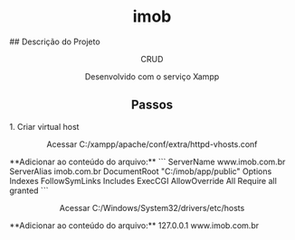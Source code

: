 <h1 align="center"> imob </h1>
## Descrição do Projeto
<p align="center">CRUD</p>
<p align="center">Desenvolvido com o serviço Xampp</p>

<h2 align="center"> Passos </h2>
1. Criar virtual host

<p align="center">Acessar C:/xampp/apache/conf/extra/httpd-vhosts.conf</p>
**Adicionar ao conteúdo do arquivo:**
```
<VirtualHost *:80>
    ServerName www.imob.com.br
    ServerAlias imob.com.br
    DocumentRoot "C:/imob/app/public"
    <Directory "C:/imob">
        Options Indexes FollowSymLinks Includes ExecCGI
        AllowOverride All
        Require all granted
    </Directory>
</VirtualHost>
```
<p align="center">Acessar C:/Windows/System32/drivers/etc/hosts</p>
**Adicionar ao conteúdo do arquivo:**
127.0.0.1 www.imob.com.br
